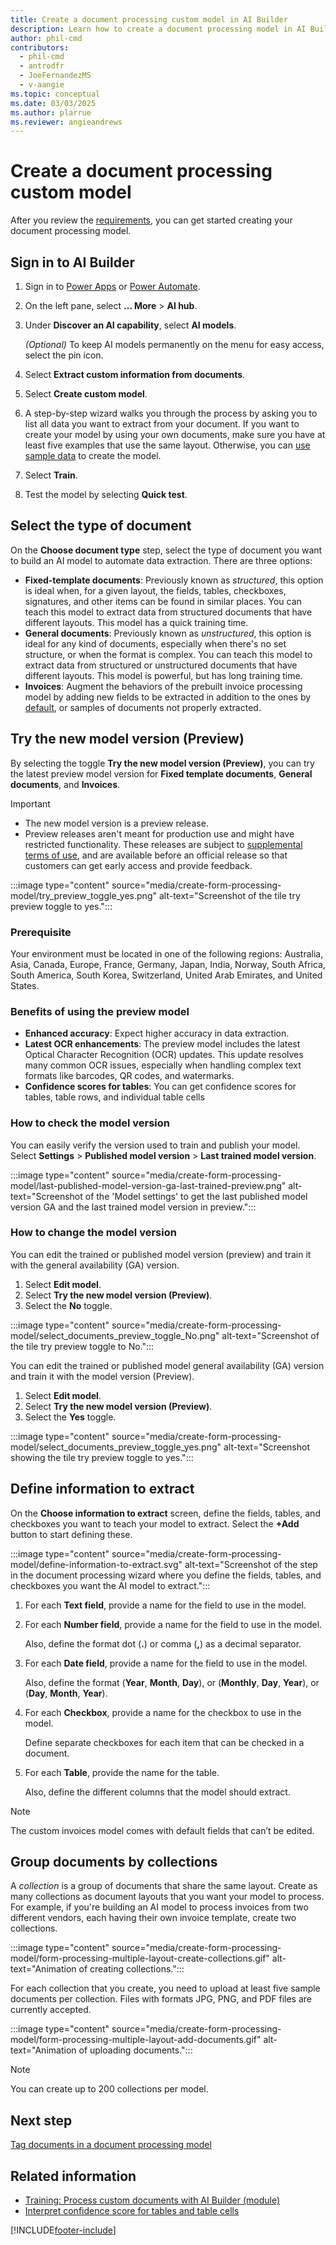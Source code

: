 ```yaml
---
title: Create a document processing custom model in AI Builder
description: Learn how to create a document processing model in AI Builder.
author: phil-cmd
contributors:
  - phil-cmd
  - antrodfr
  - JoeFernandezMS
  - v-aangie
ms.topic: conceptual
ms.date: 03/03/2025
ms.author: plarrue
ms.reviewer: angieandrews
---
```


# Create a document processing custom model

After you review the [requirements](form-processing-model-requirements.md), you can get started creating your document processing model.

## Sign in to AI Builder

1. Sign in to [Power Apps](https://make.powerapps.com/) or [Power Automate](https://make.powerautomate.com).
1. On the left pane, select **... More** > **AI hub**.
1. Under **Discover an AI capability**, select **AI models**.

    *(Optional)* To keep AI models permanently on the menu for easy access, select the pin icon.

1. Select **Extract custom information from documents**.
1. Select **Create custom model**.
1. A step-by-step wizard walks you through the process by asking you to list all data you want to extract from your document. If you want to create your model by using your own documents, make sure you have at least five examples that use the same layout. Otherwise, you can [use sample data](form-processing-sample-data.md) to create the model.
1. Select **Train**.
1. Test the model by selecting **Quick test**.

## Select the type of document

On the **Choose document type** step, select the type of document you want to build an AI model to automate data extraction. There are three options:

- **Fixed-template documents**: Previously known as *structured*, this option is ideal when, for a given layout, the fields, tables, checkboxes, signatures, and other items can be found in similar places. You can teach this model to extract data from structured documents that have different layouts. This model has a quick training time.
- **General documents**: Previously known as *unstructured*, this option is ideal for any kind of documents, especially when there's no set structure, or when the format is complex. You can teach this model to extract data from structured or unstructured documents that have different layouts. This model is powerful, but has long training time.
- **Invoices**: Augment the behaviors of the prebuilt invoice processing model by adding new fields to be extracted in addition to the ones by [default](prebuilt-invoice-processing.md#model-output), or samples of documents not properly extracted.

## Try the new model version (Preview)

By selecting the toggle **Try the new model version (Preview)**, you can try the latest preview model version for **Fixed template documents**, **General documents**, and **Invoices**.

> [!IMPORTANT]
> - The new model version is a preview release.
> - Preview releases aren't meant for production use and might have restricted functionality. These releases are subject to [supplemental terms of use](https://www.microsoft.com/en-us/business-applications/legal/supp-powerplatform-preview/), and are available before an official release so that customers can get early access and provide feedback.

:::image type="content" source="media/create-form-processing-model/try_preview_toggle_yes.png" alt-text="Screenshot of the tile try preview toggle to yes.":::

### Prerequisite

Your environment must be located in one of the following regions: Australia, Asia, Canada, Europe, France, Germany, Japan, India, Norway, South Africa, South America, South Korea, Switzerland, United Arab Emirates, and United States.

### Benefits of using the preview model

- **Enhanced accuracy**: Expect higher accuracy in data extraction.
- **Latest OCR enhancements**: The preview model includes the latest Optical Character Recognition (OCR) updates. This update resolves many common OCR issues, especially when handling complex text formats like barcodes, QR codes, and watermarks.
- **Confidence scores for tables**: You can get confidence scores for tables, table rows, and individual table cells

### How to check the model version

You can easily verify the version used to train and publish your model. Select **Settings** > **Published model version** > **Last trained model version**.

:::image type="content" source="media/create-form-processing-model/last-published-model-version-ga-last-trained-preview.png" alt-text="Screenshot of the 'Model settings' to get the last published model version GA and the last trained model version in preview.":::

### How to change the model version

You can edit the trained or published model version (preview) and train it with the general availability (GA) version.

1. Select **Edit model**.
1. Select **Try the new model version (Preview)**.
1. Select the **No** toggle.

:::image type="content" source="media/create-form-processing-model/select_documents_preview_toggle_No.png" alt-text="Screenshot of the tile try preview toggle to No.":::
  
You can edit the trained or published model general availability (GA) version and train it with the model version (Preview).

1. Select **Edit model**.
1. Select **Try the new model version (Preview)**.
1. Select the **Yes** toggle.

:::image type="content" source="media/create-form-processing-model/select_documents_preview_toggle_yes.png" alt-text="Screenshot showing the tile try preview toggle to yes.":::

## Define information to extract

On the **Choose information to extract** screen, define the fields, tables, and checkboxes you want to teach your model to extract. Select the **+Add** button to start defining these.

:::image type="content" source="media/create-form-processing-model/define-information-to-extract.svg" alt-text="Screenshot of the step in the document processing wizard where you define the fields, tables, and checkboxes you want the AI model to extract.":::

1. For each **Text field**, provide a name for the field to use in the model.
1. For each **Number field**, provide a name for the field to use in the model.

    Also, define the format dot (**.**) or comma (**,**) as a decimal separator.

1. For each **Date field**, provide a name for the field to use in the model.

    Also, define the format (**Year**, **Month**, **Day**), or (**Monthly**, **Day**, **Year**), or (**Day**, **Month**, **Year**).

1. For each **Checkbox**, provide a name for the checkbox to use in the model.

    Define separate checkboxes for each item that can be checked in a document.

1. For each **Table**, provide the name for the table.

    Also, define the different columns that the model should extract.

 > [!NOTE]
 > The custom invoices model comes with default fields that can’t be edited.

## Group documents by collections

A *collection* is a group of documents that share the same layout. Create as many collections as document layouts that you want your model to process. For example, if you're building an AI model to process invoices from two different vendors, each having their own invoice template, create two collections.

:::image type="content" source="media/create-form-processing-model/form-processing-multiple-layout-create-collections.gif" alt-text="Animation of creating collections.":::

For each collection that you create, you need to upload at least five sample documents per collection. Files with formats JPG, PNG, and PDF files are currently accepted.

:::image type="content" source="media/create-form-processing-model/form-processing-multiple-layout-add-documents.gif" alt-text="Animation of uploading documents.":::

 > [!NOTE]
 > You can create up to 200 collections per model.

## Next step

[Tag documents in a document processing model](tag-form-processing-model.md)

## Related information

- [Training: Process custom documents with AI Builder (module)](/training/modules/get-started-with-form-processing/)
- [Interpret confidence score for tables and table cells](interpret-confidence-score.md)

[!INCLUDE[footer-include](includes/footer-banner.md)]
